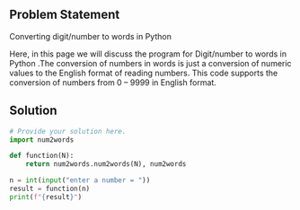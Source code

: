 ## Problem Statement 

Converting digit/number to words in Python

Here, in this page we will discuss the program for Digit/number to words in Python .The conversion of numbers in words is just a conversion of numeric values to the English format of reading numbers. This code supports the conversion of numbers from 0 – 9999 in English format.

## Solution

```python
# Provide your solution here.
import num2words

def function(N):
    return num2words.num2words(N), num2words

n = int(input("enter a number = "))
result = function(n)
print(f"{result}")
